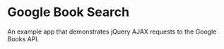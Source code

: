 # Google Book Search

An example app that demonstrates jQuery AJAX requests to the Google Books API.